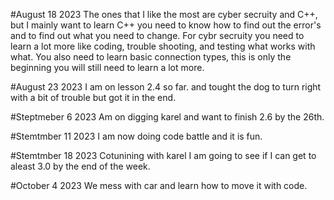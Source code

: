 #August 18 2023
The ones that I like the most are cyber secruity and C++, but I mainly want to learn C++ you need to know how to find out the error's and to find out what you need to change. 
For cybr secruity you need to learn a lot more like coding, trouble shooting, and testing what works with what. You also need to learn basic connection types, this is only the beginning you will still need to learn a lot more.

#August 23 2023
I am on lesson 2.4 so far. and tought the dog to turn right with a bit of trouble but got it in the end.

#Steptmeber 6 2023
Am on digging karel and want to finish 2.6 by the 26th.

#Stemtmber 11 2023
I am now doing code battle and it is fun.

#Stemtmber 18 2023
Cotunining with karel I am going to see if I can get to aleast 3.0 by the end of the week.

#October 4 2023 
We mess with car and learn how to move it with code.

